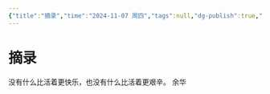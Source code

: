 ```yaml
---
{"title":"摘录","time":"2024-11-07 周四","tags":null,"dg-publish":true,"permalink":"/100 待办/摘录/","dgPassFrontmatter":true,"created":"2024-11-07T12:59:57.000+08:00","updated":"2024-11-07T13:00:33.000+08:00"}
---
```


# 摘录
没有什么比活着更快乐，也没有什么比活着更艰辛。 余华

















































































































































































































































































































































































































































